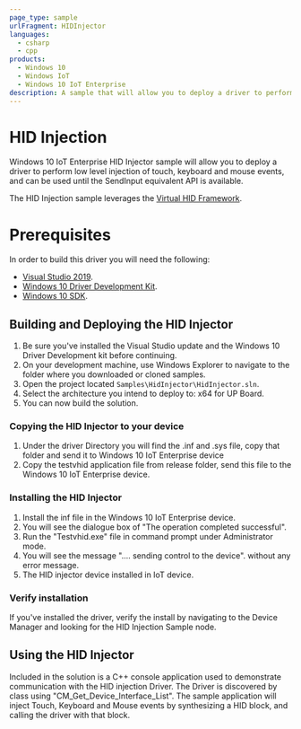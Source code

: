 ```yaml
---
page_type: sample
urlFragment: HIDInjector
languages:
  - csharp
  - cpp
products:
  - Windows 10
  - Windows IoT
  - Windows 10 IoT Enterprise
description: A sample that will allow you to deploy a driver to perform low level injection of touch, keyboard and mouse event. 
---
```


# HID Injection

Windows 10 IoT Enterprise HID Injector sample will allow you to deploy a driver to perform low level injection of touch, keyboard and mouse events, and can be used until the SendInput equivalent API is available.

The HID Injection sample leverages the [Virtual HID Framework](https://msdn.microsoft.com/en-us/library/windows/hardware/dn925056(v=vs.85).aspx). 

# Prerequisites 
In order to build this driver you will need the following:

  * [Visual Studio 2019](https://visualstudio.microsoft.com/downloads/).
  * [Windows 10 Driver Development Kit](https://docs.microsoft.com/en-us/windows-hardware/drivers/download-the-wdk).
  * [Windows 10 SDK](https://developer.microsoft.com/en-US/windows/downloads/windows-10-sdk/).

## Building and Deploying the HID Injector
  1. Be sure you've installed the Visual Studio update and the Windows 10 Driver Development kit before continuing.
  2. On your development machine, use Windows Explorer to navigate to the folder where you downloaded or cloned samples.
  3. Open the project located ```Samples\HidInjector\HidInjector.sln```.
  4. Select the architecture you intend to deploy to: x64 for UP Board.
  5. You can now build the solution.

### Copying the HID Injector to your device
  1. Under the driver Directory you will find the .inf and .sys file, copy that folder and send it to Windows 10 IoT Enterprise device
  2. Copy the testvhid application file from release folder, send this file to the Windows 10 IoT Enterprise device.

### Installing the HID Injector
   1. Install the inf file in the Windows 10 IoT Enterprise device.
   2. You will see the dialogue box of "The operation completed successful".
   3. Run the "Testvhid.exe" file in command prompt under Administrator mode.
   4. You will see the message ".... sending control to the device". without any error message.
   5. The HID injector device installed in IoT device.

### Verify installation
If you've installed the driver, verify the install by navigating to the Device Manager and looking for the HID Injection Sample node.

## Using the HID Injector
Included in the solution is a C++ console application used to demonstrate communication with the HID injection Driver. The Driver is discovered by class using "CM_Get_Device_Interface_List". 
The sample application will inject Touch, Keyboard and Mouse events by synthesizing a HID block, and calling the driver with that block.
